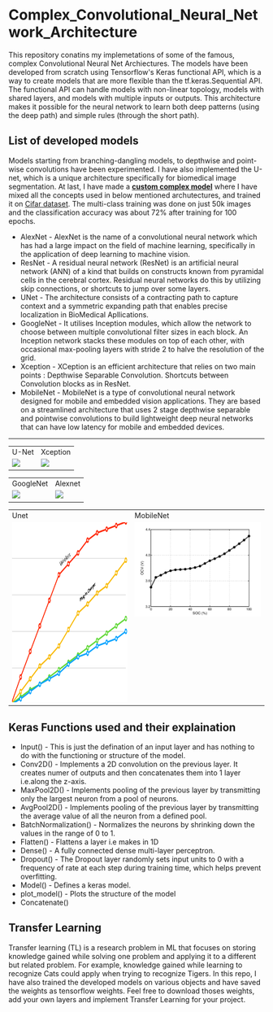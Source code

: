 # Complex_Convolutional_Neural_Network_Architecture

This repository conatins my implemetations of some of the famous, complex Convolutional Neural Net Archiectures. The models have been developed from scratch using Tensorflow's 
Keras functional API, which is a way to create models that are more flexible than the tf.keras.Sequential API. The functional API can handle models with non-linear topology, 
models with shared layers, and models with multiple inputs or outputs. This architecture makes it possible for the neural network to learn both deep patterns (using the deep path) and simple rules (through the short path).

## List of developed models

Models starting from branching-dangling models, to depthwise and point-wise convolutions have been experimented. I have also implemented the U-net, which is a unique architecture specifically for biomedical image segmentation. At last, I have made a **[custom complex model](https://github.com/Jash-2000/Complex_Convolutional_Neural_Network_Architecture/blob/main/Images/Custom_Model.png)** where I have mixed all the concepts used in below mentioned archutectures, and trained it on [Cifar dataset](https://www.cs.toronto.edu/~kriz/cifar.html). The multi-class training was done on just 50k images and the classification accuracy was about 72% after training for 100 epochs. 

* AlexNet - AlexNet is the name of a convolutional neural network which has had a large impact on the field of machine learning, specifically in the application of deep learning to machine vision. 
* ResNet - A residual neural network (ResNet) is an artificial neural network (ANN) of a kind that builds on constructs known from pyramidal cells in the cerebral cortex. Residual neural networks do this by utilizing skip connections, or shortcuts to jump over some layers.
* UNet - The architecture consists of a contracting path to capture context and a symmetric expanding path that enables precise localization in BioMedical Apllications.
* GoogleNet - It utilises Inception modules, which allow the network to choose between multiple convolutional filter sizes in each block. An Inception network stacks these modules on top of each other, with occasional max-pooling layers with stride 2 to halve the resolution of the grid.
* Xception - XCeption is an efficient architecture that relies on two main points : Depthwise Separable Convolution. Shortcuts between Convolution blocks as in ResNet.
* MobileNet - MobileNet is a type of convolutional neural network designed for mobile and embedded vision applications. They are based on a streamlined architecture that uses 2 stage depthwise separable and pointwise convolutions to build lightweight deep neural networks that can have low latency for mobile and embedded devices.

---

  <table>
  <tr>
    <td>U-Net</td>
    <td>Xception</td>
  </tr>
  <tr>
    <td valign="top"><img src="https://user-images.githubusercontent.com/47540320/110317470-31f82c00-8032-11eb-937f-9755815e2edd.png" width = "502"></td>
    <td valign="top"><img src="https://user-images.githubusercontent.com/47540320/110310740-e0976f00-8028-11eb-9f3e-393bf3f0f30e.png"</td>
  </tr>
 </table>
 <table>
  <tr>
    <td>GoogleNet</td>
    <td>Alexnet</td>
  </tr>
  <tr>
    <td valign="top"><img src="https://user-images.githubusercontent.com/47540320/110290304-a621d800-8010-11eb-9b5f-f52ca1f715b2.png" width = "502"></td>
    <td valign="top"><img src="https://user-images.githubusercontent.com/47540320/110291584-15e49280-8012-11eb-86cc-c1221c39bcb1.png" width = "502"></td>
  </tr>
 </table>
  <table>
  <tr>
    <td>Unet</td>
    <td>MobileNet</td>
  </tr>
  <tr>
    <td valign="top"><img src="https://github.com/Jash-2000/Simulation_Optimization_of_wireless_charging_station_locations_for_electric_taxis/blob/main/Random/SOC.png" width = "502" height = "354"></td>
    <td valign="top"><img src="https://github.com/Jash-2000/Simulation_Optimization_of_wireless_charging_station_locations_for_electric_taxis/blob/main/Random/Open-circuit-voltage-OCV-state-of-charge-SOC-curve-at-room-temperature.png"</td>
  </tr>
 </table>

 
## Keras Functions used and their explaination

 * Input() - This is just the defination of an input layer and has nothing to do with the functioning or structure of the model.
 * Conv2D() - Implements a 2D convolution on the previous layer. It creates <no of filters> numer of outputs and then concatenates them into 1 layer i.e.along the z-axis.
 * MaxPool2D() - Implements pooling of the previous layer by transmitting only the largest neuron from a pool of neurons.
 * AvgPool2D() - Implements pooling of the previous layer by transmitting the average value of all the neuron from a defined pool.
 * BatchNormalization() - Normalizes the neurons by shrinking down the values in the range of 0 to 1.
 * Flatten() - Flattens a layer i.e makes in 1D
 * Dense() - A fully connected dense multi-layer perceptron.
 * Dropout() - The Dropout layer randomly sets input units to 0 with a frequency of rate at each step during training time, which helps prevent overfitting.
 * Model() - Defines a keras model.
 * plot_model() - Plots the structure of the model
 * Concatenate()
 
## Transfer Learning

Transfer learning (TL) is a research problem in ML that focuses on storing knowledge gained while solving one problem and applying it to a different but related problem. For example,
knowledge gained while learning to recognize Cats could apply when trying to recognize Tigers. In this repo, I have also trained the developed models on various objects and have 
saved the weights as tensorflow weights. Feel free to download thoses weights, add your own layers and implement Transfer Learning for your project. 
